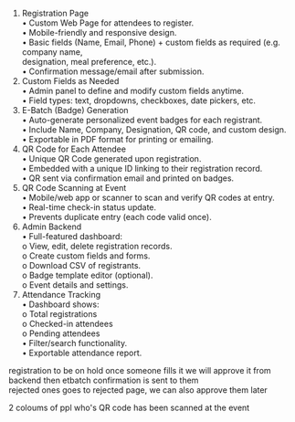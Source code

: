 1. Registration Page\
   • Custom Web Page for attendees to register.\
   • Mobile-friendly and responsive design.\
   • Basic fields (Name, Email, Phone) + custom fields as required (e.g. company name,\
   designation, meal preference, etc.).\
   • Confirmation message/email after submission.
2. Custom Fields as Needed\
   • Admin panel to define and modify custom fields anytime.\
   • Field types: text, dropdowns, checkboxes, date pickers, etc.
3. E-Batch (Badge) Generation\
   • Auto-generate personalized event badges for each registrant.\
   • Include Name, Company, Designation, QR code, and custom design.\
   • Exportable in PDF format for printing or emailing.
4. QR Code for Each Attendee\
   • Unique QR Code generated upon registration.\
   • Embedded with a unique ID linking to their registration record.\
   • QR sent via confirmation email and printed on badges.
5. QR Code Scanning at Event\
   • Mobile/web app or scanner to scan and verify QR codes at entry.\
   • Real-time check-in status update.\
   • Prevents duplicate entry (each code valid once).
6. Admin Backend\
   • Full-featured dashboard:\
   o View, edit, delete registration records.\
   o Create custom fields and forms.\
   o Download CSV of registrants.\
   o Badge template editor (optional).\
   o Event details and settings.
7. Attendance Tracking\
   • Dashboard shows:\
   o Total registrations\
   o Checked-in attendees\
   o Pending attendees\
   • Filter/search functionality.\
   • Exportable attendance report.

registration to be on hold once someone fills it we will approve it from backend then etbatch confirmation is sent to them\
rejected ones goes to rejected page, we can also approve them later

2 coloums of ppl who's QR code has been scanned at the event
